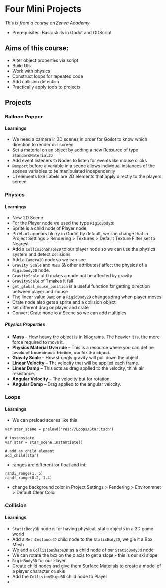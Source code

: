 # Four Mini Projects

_This is from a course on Zenva Academy_

- Prerequisites: Basic skills in Godot and GDScript

## Aims of this course:

- Alter object properties via script
- Build UIs
- Work with physics
- Construct loops for repeated code
- Add collision detection
- Practically apply tools to projects

## Projects

### Balloon Popper

#### Learnings

- We need a camera in 3D scenes in order for Godot to know which direction to render our screen.
- Set a material on an object by adding a new Resource of type `StandardMaterial3D`
- Add event listeners to Nodes to listen for events like mouse clicks
- `@export` before a variable in a scene allows individual instances of the scenes variables to be manipulated independently
- UI elements like Labels are 2D elements that apply directly to the players screen

### Physics

#### Learnings

- New 2D Scene
- For the Player node we used the type `RigidBody2D`
- Sprite is a child node of Player node
- Pixel art appears blurry in Godot by default, we can change that in Project Settings > Rendering > Textures > Default Texture Filter set to Nearest
- Add a `CollisionShape2D` to our player node so we can use the physics system and detect collisions
- Add a `Camera2D` node so we can see
- `Gravity Scale` and `Mass` (& other attributes) affect the physics of a `Rigidbody2D` node.
- `GravityScale` of 0 makes a node not be affected by gravity
- `GravityScale` of 1 makes it fall
- `get_global_mouse_position` is a useful function for getting direction between player and mouse
- The linear value `Damp` on a `RigidBody2D` changes drag when player moves
- Crate node also gets a sprite and a collision object
- set different drag on player and crate
- Convert Crate node to a Scene so we can add multiples

##### Physics Properties

- **Mass** – How heavy the object is in kilograms. The heavier it is, the more force required to move it.
- **Physics Material Override** – This is a resource where you can define levels of bounciness, friction, etc for the object.
- **Gravity Scale** – How strongly gravity will pull down the object.
- **Linear Velocity** – The velocity that will be applied each frame.
- **Linear Damp** – This acts as drag applied to the velocity, think air resistance.
- **Angular Velocity** – The velocity but for rotation.
- **Angular Damp** – Drag applied to the angular velocity.

### Loops

#### Learnings

- We can preload scenes like this

```
var star_scene = preload("res://Loops/Star.tscn")

# instansiate
var star = star_scene.instantiate()

# add as child element
add_child(star)
```

- ranges are different for float and int:

```
randi_range(1, 5)
randf_range(0.2, 1.4)
```

- change background color in Project Settings > Rendering > Environmnet > Default Clear Color

### Collision

#### Learnings

- `StaticBody3D` node is for having physical, static objects in a 3D game world
- Add a `MeshInstance3D` child node to the `StaticBody3D`, we gie it a Box Mesh
- We add a `CollisionShape3D` as a child node of our `StaticBody3d` node
- We can rotate the box on the x axis to get a slope - this is our ski slope
- `RigidBody3D` for our Player
- Create child nodes and give them Surface Materials to create a model of a player character on skis
- Add the `CollisionShape3D` child node to Player
-
